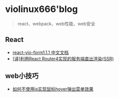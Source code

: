 # violinux666'blog

> react、webpack、web性能、web安全

## React
- [react-vio-form1.1.1 中文文档](https://github.com/violinux666/blog/issues/3)
- [[译]利用React Router4实现的服务端直出渲染(SSR)](https://github.com/violinux666/blog/issues/1)

## web小技巧
- [如何不使用js实现鼠标hover弹出菜单效果](https://github.com/violinux666/blog/issues/2)